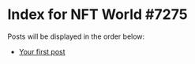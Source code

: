 # Index for NFT World #7275
Posts will be displayed in the order below:

- [Your first post](./001-first.md)

